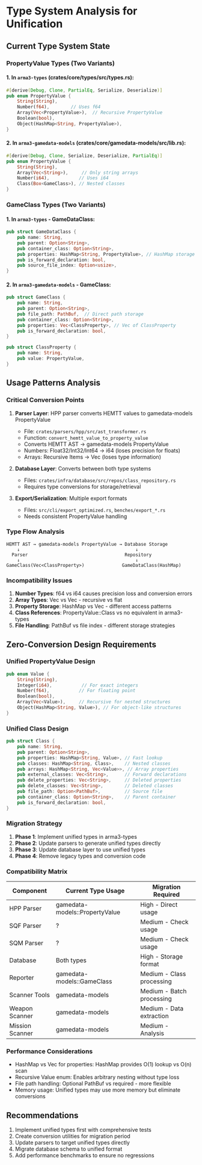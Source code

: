# Type System Analysis for Unification

## Current Type System State

### PropertyValue Types (Two Variants)

#### 1. In `arma3-types` (crates/core/types/src/types.rs):
```rust
#[derive(Debug, Clone, PartialEq, Serialize, Deserialize)]
pub enum PropertyValue {
    String(String),
    Number(f64),        // Uses f64
    Array(Vec<PropertyValue>),  // Recursive PropertyValue
    Boolean(bool),
    Object(HashMap<String, PropertyValue>),
}
```

#### 2. In `arma3-gamedata-models` (crates/core/gamedata-models/src/lib.rs):
```rust
#[derive(Debug, Clone, Serialize, Deserialize, PartialEq)]
pub enum PropertyValue {
    String(String),
    Array(Vec<String>),     // Only string arrays
    Number(i64),           // Uses i64
    Class(Box<GameClass>), // Nested classes
}
```

### GameClass Types (Two Variants)

#### 1. In `arma3-types` - GameDataClass:
```rust
pub struct GameDataClass {
    pub name: String,
    pub parent: Option<String>,
    pub container_class: Option<String>,
    pub properties: HashMap<String, PropertyValue>, // HashMap storage
    pub is_forward_declaration: bool,
    pub source_file_index: Option<usize>,
}
```

#### 2. In `arma3-gamedata-models` - GameClass:
```rust
pub struct GameClass {
    pub name: String,
    pub parent: Option<String>,
    pub file_path: PathBuf,  // Direct path storage
    pub container_class: Option<String>,
    pub properties: Vec<ClassProperty>, // Vec of ClassProperty
    pub is_forward_declaration: bool,
}

pub struct ClassProperty {
    pub name: String,
    pub value: PropertyValue,
}
```

## Usage Patterns Analysis

### Critical Conversion Points

1. **Parser Layer**: HPP parser converts HEMTT values to gamedata-models PropertyValue
   - File: `crates/parsers/hpp/src/ast_transformer.rs`
   - Function: `convert_hemtt_value_to_property_value`
   - Converts HEMTT AST → gamedata-models PropertyValue
   - Numbers: Float32/Int32/Int64 → i64 (loses precision for floats)
   - Arrays: Recursive Items → Vec<String> (loses type information)

2. **Database Layer**: Converts between both type systems
   - Files: `crates/infra/database/src/repos/class_repository.rs`
   - Requires type conversions for storage/retrieval

3. **Export/Serialization**: Multiple export formats
   - Files: `src/cli/export_optimized.rs`, `benches/export_*.rs`
   - Needs consistent PropertyValue handling

### Type Flow Analysis

```
HEMTT AST → gamedata-models PropertyValue → Database Storage
    ↓                                           ↓
  Parser                                    Repository
    ↓                                           ↓
GameClass(Vec<ClassProperty>)              GameDataClass(HashMap)
```

### Incompatibility Issues

1. **Number Types**: f64 vs i64 causes precision loss and conversion errors
2. **Array Types**: Vec<PropertyValue> vs Vec<String> - recursive vs flat
3. **Property Storage**: HashMap vs Vec - different access patterns
4. **Class References**: PropertyValue::Class vs no equivalent in arma3-types
5. **File Handling**: PathBuf vs file index - different storage strategies

## Zero-Conversion Design Requirements

### Unified PropertyValue Design
```rust
pub enum Value {
    String(String),
    Integer(i64),           // For exact integers
    Number(f64),           // For floating point
    Boolean(bool),
    Array(Vec<Value>),     // Recursive for nested structures
    Object(HashMap<String, Value>), // For object-like structures
}
```

### Unified Class Design
```rust
pub struct Class {
    pub name: String,
    pub parent: Option<String>,
    pub properties: HashMap<String, Value>, // Fast lookup
    pub classes: HashMap<String, Class>,    // Nested classes
    pub arrays: HashMap<String, Vec<Value>>, // Array properties
    pub external_classes: Vec<String>,      // Forward declarations
    pub delete_properties: Vec<String>,     // Deleted properties
    pub delete_classes: Vec<String>,        // Deleted classes
    pub file_path: Option<PathBuf>,         // Source file
    pub container_class: Option<String>,    // Parent container
    pub is_forward_declaration: bool,
}
```

### Migration Strategy

1. **Phase 1**: Implement unified types in arma3-types
2. **Phase 2**: Update parsers to generate unified types directly
3. **Phase 3**: Update database layer to use unified types
4. **Phase 4**: Remove legacy types and conversion code

### Compatibility Matrix

| Component | Current Type Usage | Migration Required |
|-----------|-------------------|-------------------|
| HPP Parser | gamedata-models::PropertyValue | High - Direct usage |
| SQF Parser | ? | Medium - Check usage |
| SQM Parser | ? | Medium - Check usage |
| Database | Both types | High - Storage format |
| Reporter | gamedata-models::GameClass | Medium - Class processing |
| Scanner Tools | gamedata-models | Medium - Batch processing |
| Weapon Scanner | gamedata-models | Medium - Data extraction |
| Mission Scanner | gamedata-models | Medium - Analysis |

### Performance Considerations

- HashMap vs Vec for properties: HashMap provides O(1) lookup vs O(n) scan
- Recursive Value enum: Enables arbitrary nesting without type loss
- File path handling: Optional PathBuf vs required - more flexible
- Memory usage: Unified types may use more memory but eliminate conversions

## Recommendations

1. Implement unified types first with comprehensive tests
2. Create conversion utilities for migration period
3. Update parsers to target unified types directly
4. Migrate database schema to unified format
5. Add performance benchmarks to ensure no regressions